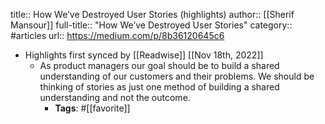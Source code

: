 title:: How We’ve Destroyed User Stories (highlights)
author:: [[Sherif Mansour]]
full-title:: "How We’ve Destroyed User Stories"
category:: #articles
url:: https://medium.com/p/8b36120645c6

- Highlights first synced by [[Readwise]] [[Nov 18th, 2022]]
	- As product managers our goal should be to build a shared understanding of our customers and their problems. We should be thinking of stories as just one method of building a shared understanding and not the outcome.
		- **Tags**: #[[favorite]]